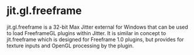 # jit.gl.freeframe
jit.gl.freeframe is a 32-bit Max Jitter external for Windows that can be used to load FreeframeGL plugins within Jitter.
It is similar in concept to jit.freeframe which is designed for Freeframe 1.0 plugins, but provides for texture inputs and OpenGL processing by the plugin.

